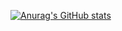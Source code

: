 [![Anurag's GitHub stats](https://github-readme-stats.vercel.app/api?username=foundanerror)](https://github.com/foundanerror)

